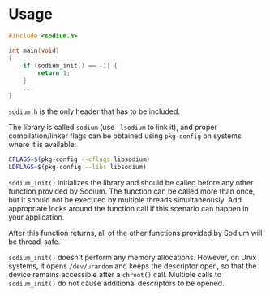 # Usage

```c
#include <sodium.h>

int main(void)
{
    if (sodium_init() == -1) {
        return 1;
    }
    ...
}
```

`sodium.h` is the only header that has to be included.

The library is called `sodium` (use `-lsodium` to link it), and proper compilation/linker flags can be obtained using `pkg-config` on systems where it is available:

```bash
CFLAGS=$(pkg-config --cflags libsodium)
LDFLAGS=$(pkg-config --libs libsodium)
```

`sodium_init()` initializes the library and should be called before any other function provided by Sodium.
The function can be called more than once, but it should not be executed by multiple threads simultaneously. Add appropriate locks around the function call if this scenario can happen in your application.

After this function returns, all of the other functions provided by Sodium will be thread-safe.

`sodium_init()` doesn't perform any memory allocations. However, on Unix systems, it opens `/dev/urandom` and keeps the descriptor open, so that the device remains accessible after a `chroot()` call.
Multiple calls to `sodium_init()` do not cause additional descriptors to be opened.



